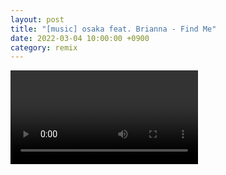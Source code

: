 ```yaml
---
layout: post
title: "[music] osaka feat. Brianna - Find Me"
date: 2022-03-04 10:00:00 +0900
category: remix
---
```


<div class="video-container">
    <video id="player" class="video-js vjs-default-skin vjs-big-play-centered" data-json="/public/json/remix/osaka feat. Brianna - Find Me.json"></video>
</div>